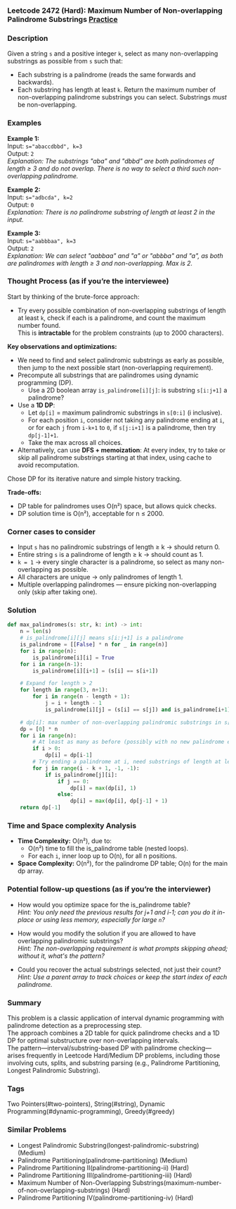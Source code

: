 ### Leetcode 2472 (Hard): Maximum Number of Non-overlapping Palindrome Substrings [Practice](https://leetcode.com/problems/maximum-number-of-non-overlapping-palindrome-substrings)

### Description  
Given a string `s` and a positive integer `k`, select as many non-overlapping substrings as possible from `s` such that:
- Each substring is a palindrome (reads the same forwards and backwards).
- Each substring has length at least `k`.
Return the maximum number of non-overlapping palindrome substrings you can select.
Substrings *must* be non-overlapping.

### Examples  

**Example 1:**  
Input: `s="abaccdbbd", k=3`  
Output: `2`  
*Explanation: The substrings "aba" and "dbbd" are both palindromes of length ≥ 3 and do not overlap. There is no way to select a third such non-overlapping palindrome.*

**Example 2:**  
Input: `s="adbcda", k=2`  
Output: `0`  
*Explanation: There is no palindrome substring of length at least 2 in the input.*

**Example 3:**  
Input: `s="aabbbaa", k=3`  
Output: `2`  
*Explanation: We can select "aabbaa" and "a" or "abbba" and "a", as both are palindromes with length ≥ 3 and non-overlapping. Max is 2.*

### Thought Process (as if you’re the interviewee)  

Start by thinking of the brute-force approach:  
- Try every possible combination of non-overlapping substrings of length at least `k`, check if each is a palindrome, and count the maximum number found.  
This is **intractable** for the problem constraints (up to 2000 characters).

**Key observations and optimizations:**  
- We need to find and select palindromic substrings as early as possible, then jump to the next possible start (non-overlapping requirement).
- Precompute all substrings that are palindromes using dynamic programming (DP).
    - Use a 2D boolean array `is_palindrome[i][j]`: is substring `s[i:j+1]` a palindrome?
- Use a **1D DP**:  
    - Let `dp[i]` = maximum palindromic substrings in `s[0:i]` (i inclusive).
    - For each position `i`, consider not taking any palindrome ending at `i`, or for each `j` from `i-k+1` to `0`, if `s[j:i+1]` is a palindrome, then try `dp[j-1]+1`.
    - Take the max across all choices.
- Alternatively, can use **DFS + memoization**: At every index, try to take or skip all palindrome substrings starting at that index, using cache to avoid recomputation.

Chose DP for its iterative nature and simple history tracking.

**Trade-offs:**  
- DP table for palindromes uses O(n²) space, but allows quick checks.
- DP solution time is O(n²), acceptable for n ≤ 2000.

### Corner cases to consider  
- Input `s` has no palindromic substrings of length ≥ k → should return 0.
- Entire string `s` is a palindrome of length ≥ k → should count as 1.
- `k = 1` → every single character is a palindrome, so select as many non-overlapping as possible.
- All characters are unique → only palindromes of length 1.
- Multiple overlapping palindromes — ensure picking non-overlapping only (skip after taking one).

### Solution

```python
def max_palindromes(s: str, k: int) -> int:
    n = len(s)
    # is_palindrome[i][j] means s[i:j+1] is a palindrome
    is_palindrome = [[False] * n for _ in range(n)]
    for i in range(n):
        is_palindrome[i][i] = True
    for i in range(n-1):
        is_palindrome[i][i+1] = (s[i] == s[i+1])

    # Expand for length > 2
    for length in range(3, n+1):
        for i in range(n - length + 1):
            j = i + length - 1
            is_palindrome[i][j] = (s[i] == s[j]) and is_palindrome[i+1][j-1]

    # dp[i]: max number of non-overlapping palindromic substrings in s[0:i+1]
    dp = [0] * n
    for i in range(n):
        # At least as many as before (possibly with no new palindrome ending at i)
        if i > 0:
            dp[i] = dp[i-1]
        # Try ending a palindrome at i, need substrings of length at least k
        for j in range(i - k + 1, -1, -1):
            if is_palindrome[j][i]:
                if j == 0:
                    dp[i] = max(dp[i], 1)
                else:
                    dp[i] = max(dp[i], dp[j-1] + 1)
    return dp[-1]
```

### Time and Space complexity Analysis  

- **Time Complexity:** O(n²), due to:
    - O(n²) time to fill the is_palindrome table (nested loops).
    - For each `i`, inner loop up to O(n), for all n positions.
- **Space Complexity:** O(n²), for the palindrome DP table; O(n) for the main dp array.

### Potential follow-up questions (as if you’re the interviewer)  

- How would you optimize space for the is_palindrome table?  
  *Hint: You only need the previous results for j+1 and i-1; can you do it in-place or using less memory, especially for large `n`?*

- How would you modify the solution if you are allowed to have overlapping palindromic substrings?  
  *Hint: The non-overlapping requirement is what prompts skipping ahead; without it, what's the pattern?*

- Could you recover the actual substrings selected, not just their count?  
  *Hint: Use a parent array to track choices or keep the start index of each palindrome.*

### Summary
This problem is a classic application of interval dynamic programming with palindrome detection as a preprocessing step.  
The approach combines a 2D table for quick palindrome checks and a 1D DP for optimal substructure over non-overlapping intervals.  
The pattern—interval/substring-based DP with palindrome checking—arises frequently in Leetcode Hard/Medium DP problems, including those involving cuts, splits, and substring parsing (e.g., Palindrome Partitioning, Longest Palindromic Substring).

### Tags
Two Pointers(#two-pointers), String(#string), Dynamic Programming(#dynamic-programming), Greedy(#greedy)

### Similar Problems
- Longest Palindromic Substring(longest-palindromic-substring) (Medium)
- Palindrome Partitioning(palindrome-partitioning) (Medium)
- Palindrome Partitioning II(palindrome-partitioning-ii) (Hard)
- Palindrome Partitioning III(palindrome-partitioning-iii) (Hard)
- Maximum Number of Non-Overlapping Substrings(maximum-number-of-non-overlapping-substrings) (Hard)
- Palindrome Partitioning IV(palindrome-partitioning-iv) (Hard)